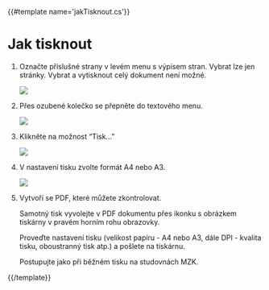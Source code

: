 {{#template name='jakTisknout.cs'}}
# Jak tisknout

1. Označte příslušné strany v levém menu s výpisem stran. Vybrat lze jen stránky. Vybrat a vytisknout celý dokument není možné. 

    ![](/images/help/jakTisknout/vyber.png)

2. Přes ozubené kolečko se přepněte do textového menu.

    ![](/images/help/registraceOblibene/ozubeneKolecko.png)

3. Klikněte na možnost “Tisk…”

    ![](/images/help/jakTisknout/tisk.png)

4. V nastavení tisku zvolte formát A4 nebo A3.

    ![](/images/help/jakTisknout/velikostStrany.png)

5. Vytvoří se PDF, které můžete zkontrolovat.

    Samotný tisk vyvolejte v PDF dokumentu přes ikonku s obrázkem tiskárny v pravém horním rohu obrazovky.
    
    Proveďte nastavení tisku (velikost papíru - A4 nebo A3, dále DPI - kvalita tisku, oboustranný tisk atp.) a pošlete na tiskárnu.
    
    Postupujte jako při běžném tisku na studovnách MZK.

{{/template}}